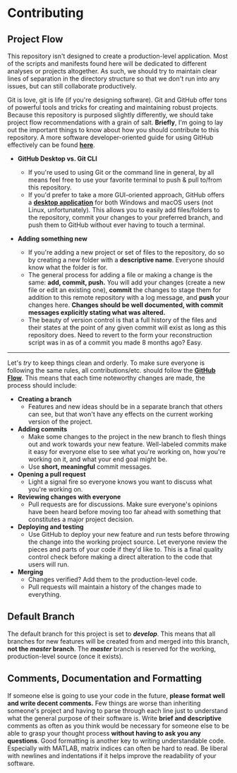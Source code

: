 # Contributing

## Project Flow

This repository isn't designed to create a production-level application. Most of the scripts and manifests found here will be dedicated to different analyses or projects altogether. As such, we should try to maintain clear lines of separation in the directory structure so that we don't run into any issues, but can still collaborate productively.

Git is love, git is life (if you're designing software). Git and GitHub offer tons of powerful tools and tricks for creating and maintaining robust projects. Because this repository is purposed slightly differently, we should take project flow recommendations with a grain of salt. **Briefly**, I'm going to lay out the important things to know about how you should contribute to this repository. A more software developer-oriented guide for using GitHub effectively can be found **[here](https://guides.github.com/introduction/flow/)**.

* **GitHub Desktop vs. Git CLI**
  * If you're used to using Git or the command line in general, by all means feel free to use your favorite terminal to push & pull to/from this repository.
  * If you'd prefer to take a more GUI-oriented approach, GitHub offers a **[desktop application](https://desktop.github.com/)** for both Windows and macOS users (not Linux, unfortunately). This allows you to easily add files/folders to the repository, commit your changes to your preferred branch, and push them to GitHub without ever having to touch a terminal.

* **Adding something new**
  * If you're adding a new project or set of files to the repository, do so by creating a new folder with a **descriptive name**. Everyone should know what the folder is for.
  * The general process for adding a file or making a change is the same: **add, commit, push.** You will add your changes (create a new file or edit an existing one), **commit** the changes to stage them for addition to this remote repository with a log message, and **push** your changes here. **Changes should be well documented, with commit messages explicitly stating what was altered.**
  * The beauty of version control is that a full history of the files and their states at the point of any given commit will exist as long as this repository does. Need to revert to the form your reconstruction script was in as of a commit you made 8 months ago? Easy.

* **


Let's _try_ to keep things clean and orderly. To make sure everyone is following the same rules, all contributions/etc. should follow the **[GitHub Flow](https://guides.github.com/introduction/flow/)**. This means that each time noteworthy changes are made, the process should include:

* **Creating a branch**
  * Features and new ideas should be in a separate branch that others can see, but that won't have any effects on the current working version of the project.
* **Adding commits**
  * Make some changes to the project in the new branch to flesh things out and work towards your new feature. Well-labeled commits make it easy for everyone else to see what you're working on, how you're working on it, and what your end goal might be.
  * Use **short, meaningful** commit messages.
* **Opening a pull request**
  * Light a signal fire so everyone knows you want to discuss what you're working on.
* **Reviewing changes with everyone**
  * Pull requests are for discussions. Make sure everyone's opinions have been heard before moving too far ahead with something that constitutes a major project decision.
* **Deploying and testing**
  * Use GitHub to deploy your new feature and run tests before throwing the change into the working project source. Let everyone review the pieces and parts of your code if they'd like to. This is a final quality control check before making a direct alteration to the code that users will run.
* **Merging**
  * Changes verified? Add them to the production-level code.
  * Pull requests will maintain a history of the changes made to everything.
  
## Default Branch

The default branch for this project is set to **_develop_**. This means that all branches for new features will be created from and merged into this branch, **not the _master_ branch**. The **_master_** branch is reserved for the working, production-level source (once it exists).

## Comments, Documentation and Formatting

If someone else is going to use your code in the future, **please format well and write decent comments.** Few things are worse than inheriting someone's project and having to parse through each line just to understand what the general purpose of their software is. Write **brief and descriptive** comments as often as you think would be necessary for someone else to be able to grasp your thought process **without having to ask you any questions**. Good formatting is another key to writing understandable code. Especially with MATLAB, matrix indices can often be hard to read. Be liberal with newlines and indentations if it helps improve the readability of your software.

